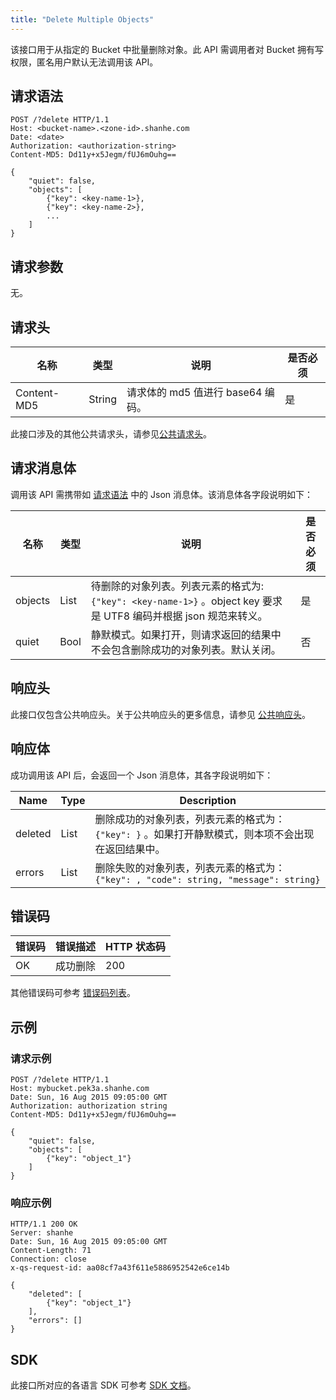 ```yaml
---
title: "Delete Multiple Objects"
---
```


该接口用于从指定的 Bucket 中批量删除对象。此 API 需调用者对 Bucket 拥有写权限，匿名用户默认无法调用该 API。

## 请求语法

```http
POST /?delete HTTP/1.1
Host: <bucket-name>.<zone-id>.shanhe.com
Date: <date>
Authorization: <authorization-string>
Content-MD5: Dd11y+x5Jegm/fUJ6mOuhg==

{
    "quiet": false,
    "objects": [
        {"key": <key-name-1>},
        {"key": <key-name-2>},
        ...
    ]
}
```

## 请求参数

无。

## 请求头

| 名称 | 类型 | 说明 | 是否必须 |
| --- | --- | --- | --- |
| Content-MD5 | String | 请求体的 md5 值进行 base64 编码。 | 是 |

此接口涉及的其他公共请求头，请参见[公共请求头](/storage/object-storage/api/common_header/#请求头字段-request-header)。

## 请求消息体

调用该 API 需携带如 [请求语法](#请求语法) 中的 Json 消息体。该消息体各字段说明如下：

| 名称 | 类型 | 说明 | 是否必须 |
| --- | --- | --- | --- |
| objects | List | 待删除的对象列表。列表元素的格式为: `{"key": <key-name-1>}` 。object key 要求是 UTF8 编码并根据 json 规范来转义。 | 是 |
| quiet | Bool | 静默模式。如果打开，则请求返回的结果中不会包含删除成功的对象列表。默认关闭。 | 否 |

## 响应头

此接口仅包含公共响应头。关于公共响应头的更多信息，请参见 [公共响应头](/storage/object-storage/api/common_header/#响应头字段-response-header)。

## 响应体

成功调用该 API 后，会返回一个 Json 消息体，其各字段说明如下：

| Name | Type | Description |
| --- | --- | --- |
| deleted | List | 删除成功的对象列表，列表元素的格式为： `{"key": }` 。如果打开静默模式，则本项不会出现在返回结果中。 |
| errors | List | 删除失败的对象列表，列表元素的格式为： `{"key": , "code": string, "message": string}` |

## 错误码

| 错误码 | 错误描述 | HTTP 状态码 |
| --- | --- | --- |
| OK | 成功删除 | 200 |

其他错误码可参考 [错误码列表](/storage/object-storage/api/error_code/#错误码列表)。

## 示例

### 请求示例

```http
POST /?delete HTTP/1.1
Host: mybucket.pek3a.shanhe.com
Date: Sun, 16 Aug 2015 09:05:00 GMT
Authorization: authorization string
Content-MD5: Dd11y+x5Jegm/fUJ6mOuhg==

{
    "quiet": false,
    "objects": [
        {"key": "object_1"}
    ]
}
```

### 响应示例

```http
HTTP/1.1 200 OK
Server: shanhe
Date: Sun, 16 Aug 2015 09:05:00 GMT
Content-Length: 71
Connection: close
x-qs-request-id: aa08cf7a43f611e5886952542e6ce14b

{
    "deleted": [
        {"key": "object_1"}
    ],
    "errors": []
}
```

## SDK

此接口所对应的各语言 SDK 可参考 [SDK 文档](/storage/object-storage/sdk/)。
